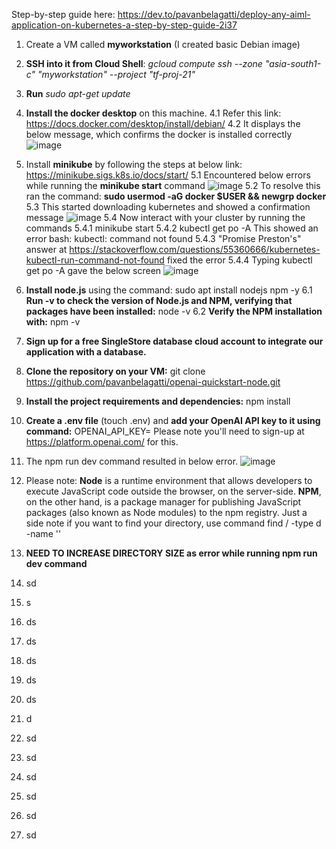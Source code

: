 Step-by-step guide here: https://dev.to/pavanbelagatti/deploy-any-aiml-application-on-kubernetes-a-step-by-step-guide-2i37
1. Create a VM called **myworkstation** (I created basic Debian image) 

2. **SSH into it from Cloud Shell**: _gcloud compute ssh --zone "asia-south1-c" "myworkstation" --project "tf-proj-21"_

3. **Run** _sudo apt-get update_

4. **Install the docker desktop** on this machine.
   4.1 Refer this link: https://docs.docker.com/desktop/install/debian/ 
   4.2 It displays the below message, which confirms the docker is installed correctly
   ![image](https://github.com/Ajit1279/GCP_Learning/assets/81754034/ffa0607a-48e3-4681-870d-6f7f7c22f84b)

5. Install **minikube** by following the steps at below link: https://minikube.sigs.k8s.io/docs/start/
   5.1 Encountered below errors while running the **minikube start** command
       ![image](https://github.com/Ajit1279/GCP_Learning/assets/81754034/6c259848-db1e-4c8a-bc30-357a8c0ba5fa)
   5.2 To resolve this ran the command: **sudo usermod -aG docker $USER && newgrp docker**
   5.3 This started downloading kubernetes and showed a confirmation message
       ![image](https://github.com/Ajit1279/GCP_Learning/assets/81754034/00129afc-776f-4ca1-bdec-2d407f8a3191)
   5.4 Now interact with your cluster by running the commands
       5.4.1 minikube start
       5.4.2 kubectl get po -A   This showed an error bash: kubectl: command not found
       5.4.3 "Promise Preston's" answer at https://stackoverflow.com/questions/55360666/kubernetes-kubectl-run-command-not-found fixed the error
       5.4.4 Typing kubectl get po -A gave the below screen
             ![image](https://github.com/Ajit1279/GCP_Learning/assets/81754034/71c4d78e-e65e-4f94-bdd2-f276aaaf81d7)

6. **Install node.js** using the command: sudo apt install nodejs npm -y 
       6.1 **Run -v to check the version of Node.js and NPM, verifying that packages have been installed:** node -v
       6.2 **Verify the NPM installation with:** npm -v
   
7. **Sign up for a free SingleStore database cloud account to integrate our application with a database.**
   
8. **Clone the repository on your VM:** git clone https://github.com/pavanbelagatti/openai-quickstart-node.git 
 
9. **Install the project requirements and dependencies:** npm install

10. **Create a .env file** (touch .env) and **add your OpenAI API key to it using command:** OPENAI_API_KEY=<yourKey> Please note you'll need to sign-up at https://platform.openai.com/ for this.

11. The npm run dev command resulted in below error.
    ![image](https://github.com/Ajit1279/GCP_Learning/assets/81754034/1f99c66a-8911-417e-991a-0ba44da2c1f2)

12. Please note: **Node** is a runtime environment that allows developers to execute JavaScript code outside the browser, on the server-side. **NPM**, on the other hand, is a package manager for publishing JavaScript packages (also known as Node modules) to the npm registry. Just a side note if you want to find your directory, use command find / -type d -name '<dir-name>'       

13. **NEED TO INCREASE DIRECTORY SIZE as error while running npm run dev command**
14. sd
15. s
16. ds
17. ds
18. ds
19. ds
20. ds
21. d
22. sd
23. sd
24. sd
25. sd
26. sd
27. sd 


